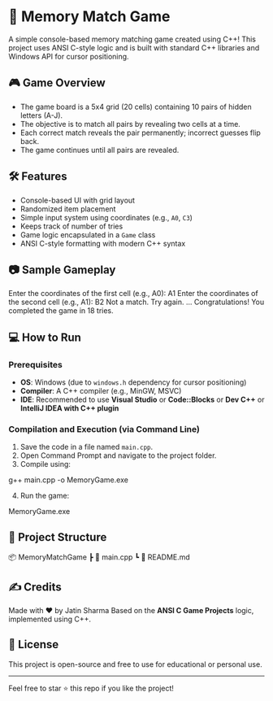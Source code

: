 # 🧠 Memory Match Game

A simple console-based memory matching game created using C++! This project uses ANSI C-style logic and is built with standard C++ libraries and Windows API for cursor positioning.

## 🎮 Game Overview

- The game board is a 5x4 grid (20 cells) containing 10 pairs of hidden letters (A-J).
- The objective is to match all pairs by revealing two cells at a time.
- Each correct match reveals the pair permanently; incorrect guesses flip back.
- The game continues until all pairs are revealed.

## 🛠️ Features

- Console-based UI with grid layout
- Randomized item placement
- Simple input system using coordinates (e.g., `A0`, `C3`)
- Keeps track of number of tries
- Game logic encapsulated in a `Game` class
- ANSI C-style formatting with modern C++ syntax

## 📷 Sample Gameplay

Enter the coordinates of the first cell (e.g., A0): A1
Enter the coordinates of the second cell (e.g., A1): B2
Not a match. Try again.
...
Congratulations! You completed the game in 18 tries.


## 💻 How to Run

### Prerequisites

- **OS**: Windows (due to `windows.h` dependency for cursor positioning)
- **Compiler**: A C++ compiler (e.g., MinGW, MSVC)
- **IDE**: Recommended to use **Visual Studio** or **Code::Blocks** or **Dev C++** or **IntelliJ IDEA with C++ plugin**

### Compilation and Execution (via Command Line)

1. Save the code in a file named `main.cpp`.
2. Open Command Prompt and navigate to the project folder.
3. Compile using:

g++ main.cpp -o MemoryGame.exe


4. Run the game:

MemoryGame.exe


## 📁 Project Structure

📦 MemoryMatchGame
┣ 📄 main.cpp
┗ 📄 README.md


## ✍️ Credits

Made with ❤️ by Jatin Sharma 
Based on the **ANSI C Game Projects** logic, implemented using C++.

## 📜 License

This project is open-source and free to use for educational or personal use.

---

Feel free to star ⭐ this repo if you like the project!
